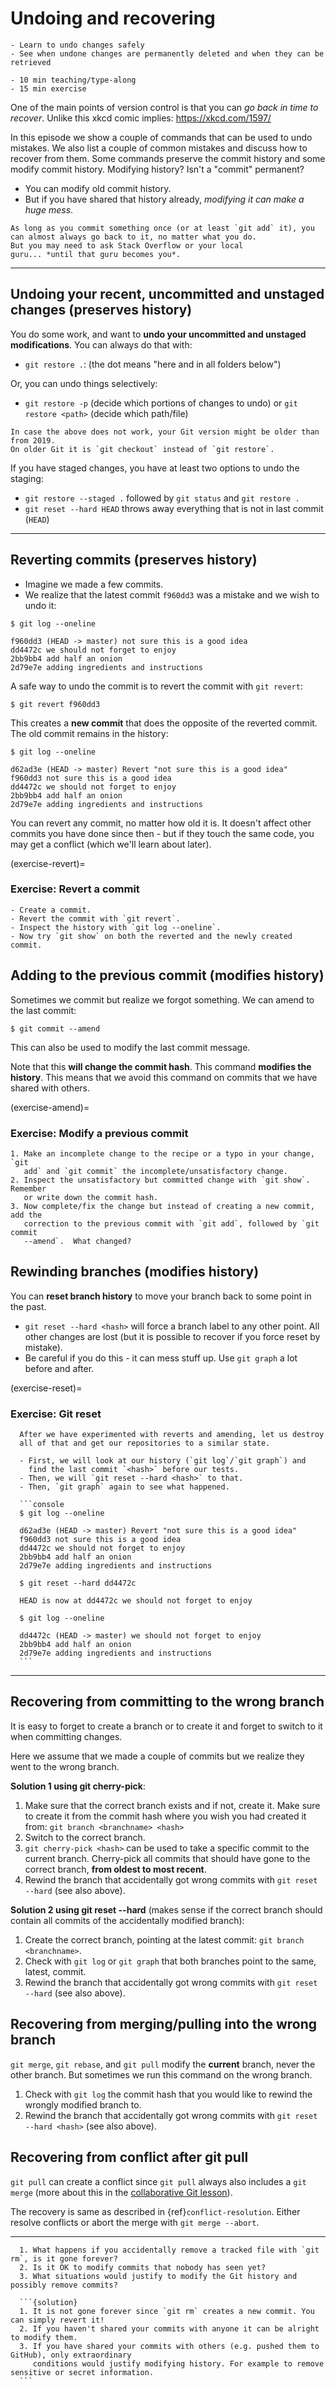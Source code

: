 # Undoing and recovering

```{objectives}
- Learn to undo changes safely
- See when undone changes are permanently deleted and when they can be retrieved
```

```{instructor-note}
- 10 min teaching/type-along
- 15 min exercise
```

One of the main points of version control is that you can *go back in
time to recover*.  Unlike this xkcd comic implies: <https://xkcd.com/1597/>

In this episode we show a couple of commands that can be used to undo mistakes.
We also list a couple of common mistakes and discuss how to recover from them.
Some commands preserve the commit history and some modify commit history.
Modifying history? Isn't a "commit" permanent?

- You can modify old commit history.
- But if you have shared that history already, *modifying it can make
  a huge mess*.

```{note}
As long as you commit something once (or at least `git add` it), you
can almost always go back to it, no matter what you do.
But you may need to ask Stack Overflow or your local
guru... *until that guru becomes you*.
```

---

## Undoing your recent, uncommitted and unstaged changes (preserves history)

You do some work, and want to **undo your uncommitted and unstaged modifications**.
You can always do that with:

- `git restore .`: (the dot means "here and in all folders below")

Or, you can undo things selectively:

- `git restore -p` (decide which portions of changes to undo) or `git restore <path>` (decide which path/file)

```{note}
In case the above does not work, your Git version might be older than from 2019.
On older Git it is `git checkout` instead of `git restore`.
```

If you have staged changes, you have at least two options to undo the staging:
- `git restore --staged .` followed by `git status` and `git restore .`
- `git reset --hard HEAD` throws away everything that is not in last commit (`HEAD`)

---

## Reverting commits (preserves history)

- Imagine we made a few commits.
- We realize that the latest commit `f960dd3` was a mistake and we wish to undo it:
```console
$ git log --oneline

f960dd3 (HEAD -> master) not sure this is a good idea
dd4472c we should not forget to enjoy
2bb9bb4 add half an onion
2d79e7e adding ingredients and instructions
```

A safe way to undo the commit is to revert the commit with `git revert`:
```console
$ git revert f960dd3
```

This creates a **new commit** that does the opposite of the reverted commit.
The old commit remains in the history:
```console
$ git log --oneline

d62ad3e (HEAD -> master) Revert "not sure this is a good idea"
f960dd3 not sure this is a good idea
dd4472c we should not forget to enjoy
2bb9bb4 add half an onion
2d79e7e adding ingredients and instructions
```

You can revert any commit, no matter how old it is.  It doesn't affect
other commits you have done since then - but if they touch the same
code, you may get a conflict (which we'll learn about later).

(exercise-revert)=

### Exercise: Revert a commit

```{exercise} Exercise: Revert a commit
- Create a commit.
- Revert the commit with `git revert`.
- Inspect the history with `git log --oneline`.
- Now try `git show` on both the reverted and the newly created commit.
```


## Adding to the previous commit (modifies history)

Sometimes we commit but realize we forgot something.
We can amend to the last commit:

```console
$ git commit --amend
```

This can also be used to modify the last commit message.

Note that this **will change the commit hash**. This command **modifies the history**.
This means that we avoid this command on commits that we have shared with others.

(exercise-amend)=

### Exercise: Modify a previous commit

```{exercise} Exercise: Modify a previous commit
1. Make an incomplete change to the recipe or a typo in your change, `git
   add` and `git commit` the incomplete/unsatisfactory change.
2. Inspect the unsatisfactory but committed change with `git show`. Remember
   or write down the commit hash.
3. Now complete/fix the change but instead of creating a new commit, add the
   correction to the previous commit with `git add`, followed by `git commit
   --amend`.  What changed?
```


## Rewinding branches (modifies history)

You can **reset branch history** to move your branch back to some
point in the past.

* `git reset --hard <hash>` will force a branch label to any other point.  All
  other changes are lost (but it is possible to recover if you force reset by mistake).
* Be careful if you do this - it can mess stuff up.  Use `git graph` a
  lot before and after.


(exercise-reset)=

### Exercise: Git reset

````{exercise} Exercise: Destroy our experimentation in this episode
  After we have experimented with reverts and amending, let us destroy
  all of that and get our repositories to a similar state.

  - First, we will look at our history (`git log`/`git graph`) and
    find the last commit `<hash>` before our tests.
  - Then, we will `git reset --hard <hash>` to that.
  - Then, `git graph` again to see what happened.

  ```console
  $ git log --oneline

  d62ad3e (HEAD -> master) Revert "not sure this is a good idea"
  f960dd3 not sure this is a good idea
  dd4472c we should not forget to enjoy
  2bb9bb4 add half an onion
  2d79e7e adding ingredients and instructions

  $ git reset --hard dd4472c

  HEAD is now at dd4472c we should not forget to enjoy

  $ git log --oneline

  dd4472c (HEAD -> master) we should not forget to enjoy
  2bb9bb4 add half an onion
  2d79e7e adding ingredients and instructions
  ```
````

---

## Recovering from committing to the wrong branch

It is easy to forget to create a branch or to create it and forget to switch to
it when committing changes.

Here we assume that we made a couple of commits but we realize they went to the
wrong branch.

**Solution 1 using git cherry-pick**:
1. Make sure that the correct branch exists and if not, create it. Make sure to
   create it from the commit hash where you wish you had created it from: `git
   branch <branchname> <hash>`
2. Switch to the correct branch.
3. `git cherry-pick <hash>` can be used to take a specific commit to the
   current branch. Cherry-pick all commits that should have gone to the correct
   branch, **from oldest to most recent**.
4. Rewind the branch that accidentally got wrong commits with `git reset --hard` (see also above).

**Solution 2 using git reset --hard** (makes sense if the correct branch should
contain all commits of the accidentally modified branch):
1. Create the correct branch, pointing at the latest commit: `git branch <branchname>`.
2. Check with `git log` or `git graph` that both branches point to the same, latest, commit.
3. Rewind the branch that accidentally got wrong commits with `git reset --hard` (see also above).


## Recovering from merging/pulling into the wrong branch

`git merge`, `git rebase`, and `git pull` modify the **current** branch, never
the other branch. But sometimes we run this command on the wrong branch.

1. Check with `git log` the commit hash that you would like to rewind the
   wrongly modified branch to.
2. Rewind the branch that accidentally got wrong commits with `git reset --hard <hash>` (see also above).


## Recovering from conflict after git pull

`git pull` can create a conflict since `git pull` always also includes a `git merge` (more about this
in the [collaborative Git lesson](https://coderefinery.github.io/git-collaborative/)).

The recovery is same as described in {ref}`conflict-resolution`. Either
resolve conflicts or abort the merge with `git merge --abort`.

---

````{challenge} Test your understanding
  1. What happens if you accidentally remove a tracked file with `git rm`, is it gone forever?
  2. Is it OK to modify commits that nobody has seen yet?
  3. What situations would justify to modify the Git history and possibly remove commits?

  ```{solution}
  1. It is not gone forever since `git rm` creates a new commit. You can simply revert it!
  2. If you haven't shared your commits with anyone it can be alright to modify them.
  3. If you have shared your commits with others (e.g. pushed them to GitHub), only extraordinary
     conditions would justify modifying history. For example to remove sensitive or secret information.
  ```
````

